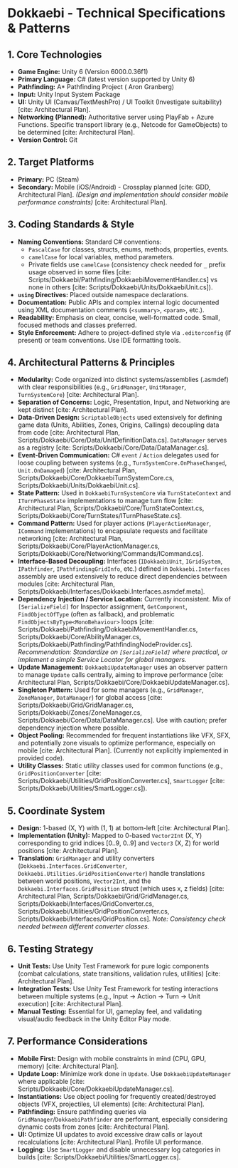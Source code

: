 # Dokkaebi - Technical Specifications & Patterns

## 1. Core Technologies

* **Game Engine:** Unity 6 (Version 6000.0.36f1)
* **Primary Language:** C# (latest version supported by Unity 6)
* **Pathfinding:** A* Pathfinding Project ( Aron Granberg)
* **Input:** Unity Input System Package
* **UI:** Unity UI (Canvas/TextMeshPro) / UI Toolkit (Investigate suitability) [cite: Architectural Plan].
* **Networking (Planned):** Authoritative server using PlayFab + Azure Functions. Specific transport library (e.g., Netcode for GameObjects) to be determined [cite: Architectural Plan].
* **Version Control:** Git

## 2. Target Platforms

* **Primary:** PC (Steam)
* **Secondary:** Mobile (iOS/Android) - Crossplay planned [cite: GDD, Architectural Plan]. *(Design and implementation should consider mobile performance constraints)* [cite: Architectural Plan].

## 3. Coding Standards & Style

* **Naming Conventions:** Standard C# conventions:
    * `PascalCase` for classes, structs, enums, methods, properties, events.
    * `camelCase` for local variables, method parameters.
    * Private fields use `camelCase` (consistency check needed for `_` prefix usage observed in some files [cite: Scripts/Dokkaebi/Pathfinding/DokkaebiMovementHandler.cs] vs none in others [cite: Scripts/Dokkaebi/Units/DokkaebiUnit.cs]).
* **`using` Directives:** Placed outside namespace declarations.
* **Documentation:** Public APIs and complex internal logic documented using XML documentation comments (`<summary>`, `<param>`, etc.).
* **Readability:** Emphasis on clear, concise, well-formatted code. Small, focused methods and classes preferred.
* **Style Enforcement:** Adhere to project-defined style via `.editorconfig` (if present) or team conventions. Use IDE formatting tools.

## 4. Architectural Patterns & Principles

* **Modularity:** Code organized into distinct systems/assemblies (.asmdef) with clear responsibilities (e.g., `GridManager`, `UnitManager`, `TurnSystemCore`) [cite: Architectural Plan].
* **Separation of Concerns:** Logic, Presentation, Input, and Networking are kept distinct [cite: Architectural Plan].
* **Data-Driven Design:** `ScriptableObjects` used extensively for defining game data (Units, Abilities, Zones, Origins, Callings) decoupling data from code [cite: Architectural Plan, Scripts/Dokkaebi/Core/Data/UnitDefinitionData.cs]. `DataManager` serves as a registry [cite: Scripts/Dokkaebi/Core/Data/DataManager.cs].
* **Event-Driven Communication:** C# `event` / `Action` delegates used for loose coupling between systems (e.g., `TurnSystemCore.OnPhaseChanged`, `Unit.OnDamaged`) [cite: Architectural Plan, Scripts/Dokkaebi/Core/DokkaebiTurnSystemCore.cs, Scripts/Dokkaebi/Units/DokkaebiUnit.cs].
* **State Pattern:** Used in `DokkaebiTurnSystemCore` via `TurnStateContext` and `ITurnPhaseState` implementations to manage turn flow [cite: Architectural Plan, Scripts/Dokkaebi/Core/TurnStateContext.cs, Scripts/Dokkaebi/Core/TurnStates/ITurnPhaseState.cs].
* **Command Pattern:** Used for player actions (`PlayerActionManager`, `ICommand` implementations) to encapsulate requests and facilitate networking [cite: Architectural Plan, Scripts/Dokkaebi/Core/PlayerActionManager.cs, Scripts/Dokkaebi/Core/Networking/Commands/ICommand.cs].
* **Interface-Based Decoupling:** Interfaces (`IDokkaebiUnit`, `IGridSystem`, `IPathfinder`, `IPathfindingGridInfo`, etc.) defined in `Dokkaebi.Interfaces` assembly are used extensively to reduce direct dependencies between modules [cite: Architectural Plan, Scripts/Dokkaebi/Interfaces/Dokkaebi.Interfaces.asmdef.meta].
* **Dependency Injection / Service Location:** Currently inconsistent. Mix of `[SerializeField]` for Inspector assignment, `GetComponent`, `FindObjectOfType` (often as fallback), and problematic `FindObjectsByType<MonoBehaviour>` loops [cite: Scripts/Dokkaebi/Pathfinding/DokkaebiMovementHandler.cs, Scripts/Dokkaebi/Core/AbilityManager.cs, Scripts/Dokkaebi/Pathfinding/PathfindingNodeProvider.cs]. *Recommendation: Standardize on `[SerializeField]` where practical, or implement a simple Service Locator for global managers.*
* **Update Management:** `DokkaebiUpdateManager` uses an observer pattern to manage `Update` calls centrally, aiming to improve performance [cite: Architectural Plan, Scripts/Dokkaebi/Core/DokkaebiUpdateManager.cs].
* **Singleton Pattern:** Used for some managers (e.g., `GridManager`, `ZoneManager`, `DataManager`) for global access [cite: Scripts/Dokkaebi/Grid/GridManager.cs, Scripts/Dokkaebi/Zones/ZoneManager.cs, Scripts/Dokkaebi/Core/Data/DataManager.cs]. Use with caution; prefer dependency injection where possible.
* **Object Pooling:** Recommended for frequent instantiations like VFX, SFX, and potentially zone visuals to optimize performance, especially on mobile [cite: Architectural Plan]. (Currently not explicitly implemented in provided code).
* **Utility Classes:** Static utility classes used for common functions (e.g., `GridPositionConverter` [cite: Scripts/Dokkaebi/Utilities/GridPositionConverter.cs], `SmartLogger` [cite: Scripts/Dokkaebi/Utilities/SmartLogger.cs]).

## 5. Coordinate System

* **Design:** 1-based (X, Y) with (1, 1) at bottom-left [cite: Architectural Plan].
* **Implementation (Unity):** Mapped to 0-based `Vector2Int` (X, Y) corresponding to grid indices [0..9, 0..9] and `Vector3` (X, Z) for world positions [cite: Architectural Plan].
* **Translation:** `GridManager` and utility converters (`Dokkaebi.Interfaces.GridConverter`, `Dokkaebi.Utilities.GridPositionConverter`) handle translations between world positions, `Vector2Int`, and the `Dokkaebi.Interfaces.GridPosition` struct (which uses x, z fields) [cite: Architectural Plan, Scripts/Dokkaebi/Grid/GridManager.cs, Scripts/Dokkaebi/Interfaces/GridConverter.cs, Scripts/Dokkaebi/Utilities/GridPositionConverter.cs, Scripts/Dokkaebi/Interfaces/GridPosition.cs]. *Note: Consistency check needed between different converter classes.*

## 6. Testing Strategy

* **Unit Tests:** Use Unity Test Framework for pure logic components (combat calculations, state transitions, validation rules, utilities) [cite: Architectural Plan].
* **Integration Tests:** Use Unity Test Framework for testing interactions between multiple systems (e.g., Input -> Action -> Turn -> Unit execution) [cite: Architectural Plan].
* **Manual Testing:** Essential for UI, gameplay feel, and validating visual/audio feedback in the Unity Editor Play mode.

## 7. Performance Considerations

* **Mobile First:** Design with mobile constraints in mind (CPU, GPU, memory) [cite: Architectural Plan].
* **Update Loop:** Minimize work done in `Update`. Use `DokkaebiUpdateManager` where applicable [cite: Scripts/Dokkaebi/Core/DokkaebiUpdateManager.cs].
* **Instantiations:** Use object pooling for frequently created/destroyed objects (VFX, projectiles, UI elements) [cite: Architectural Plan].
* **Pathfinding:** Ensure pathfinding queries via `GridManager`/`DokkaebiPathfinder` are performant, especially considering dynamic costs from zones [cite: Architectural Plan].
* **UI:** Optimize UI updates to avoid excessive draw calls or layout recalculations [cite: Architectural Plan]. Profile UI performance.
* **Logging:** Use `SmartLogger` and disable unnecessary log categories in builds [cite: Scripts/Dokkaebi/Utilities/SmartLogger.cs].